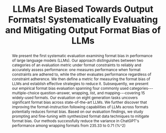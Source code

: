 ---
title: "LLMs Are Biased Towards Output Formats! Systematically Evaluating and Mitigating Output Format Bias of LLMs"
subtitle: ""
authors:
- long
- Hai Nguyen Ngoc
- Tiviatis Sim
- Hieu Dao
- Shafiq Joty
- Kenji Kawaguchi
- Nancy F. Chen
- min

doi: ""

# Schedule page publish date (NOT publication's date).
publishDate: '2025-05'
publication_types: ['paper-conference']

# Publication name and optional abbreviated publication name.
publication: In *2025 Annual Conference of the Nations of the Americas Chapter of the Association for Computational Linguistics*
publication_short: In *NAACL 2024*

abstract: "We present the first systematic evaluation examining format bias in performance of large language models (LLMs). Our approach distinguishes between two categories of an evaluation metric under format constraints to reliably and accurately assess performance: one measures performance when format constraints are adhered to, while the other evaluates performance regardless of constraint adherence. We then define a metric for measuring the format bias of LLMs and establish effective strategies to reduce it. Subsequently, we present our empirical format bias evaluation spanning four commonly used categories---multiple-choice question-answer, wrapping, list, and mapping---covering 15 widely-used formats. Our evaluation on eight generation tasks uncovers significant format bias across state-of-the-art LLMs. We further discover that improving the format-instruction following capabilities of LLMs across formats potentially reduces format bias. Based on our evaluation findings, we study prompting and fine-tuning with synthesized format data techniques to mitigate format bias. Our methods successfully reduce the variance in ChatGPT's performance among wrapping formats from 235.33 to 0.71 (%^2)"

# Display this page in the Featured widget?
featured: true

url_pdf: 'https://arxiv.org/pdf/2408.08656'
url_code: ''
url_dataset: ''
url_poster: ''
url_project: ''
url_slides: ''
url_source: ''
url_video: ''

image:
  preview_only: false
---